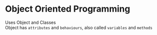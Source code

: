 # Object Oriented Programming
Uses Object and Classes  
Object has `attributes` and `behaviours`, also called `variables` and `methods`

